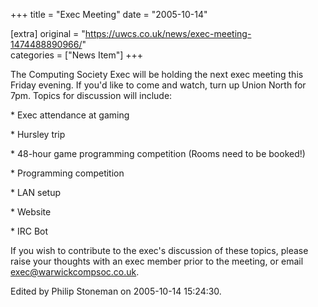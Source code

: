+++
title = "Exec Meeting"
date = "2005-10-14"

[extra]
original = "https://uwcs.co.uk/news/exec-meeting-1474488890966/"    
categories = ["News Item"]
+++

The Computing Society Exec will be holding the next exec meeting this Friday evening. If you'd like to come and watch, turn up Union North for 7pm. Topics for discussion will include:

\* Exec attendance at gaming

\* Hursley trip

\* 48-hour game programming competition (Rooms need to be booked\!)

\* Programming competition

\* LAN setup

\* Website

\* IRC Bot

If you wish to contribute to the exec's discussion of these topics, please raise your thoughts with an exec member prior to the meeting, or email exec@warwickcompsoc.co.uk.

Edited by Philip Stoneman on 2005-10-14 15:24:30.

